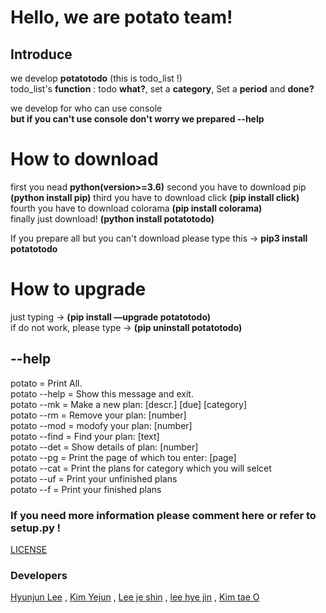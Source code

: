# Hello, we are potato team!

## Introduce
we develop **potatotodo** (this is todo_list !)  
todo_list's **function** : todo **what?**, set a **category**, Set a **period** and **done?** 

we develop for who can use console  
**but if you can't use console don't worry we prepared --help**

# How to download
first you nead **python(version>=3.6)**
second you have to download pip **(python install pip)**
third you have to download click **(pip install click)**
fourth you have to download colorama **(pip install colorama)**  
finally just download! **(python install potatotodo)**

If you prepare all but you can't download please type this -> **pip3 install potatotodo**  

# How to upgrade  
just typing -> **(pip install —upgrade potatotodo)**  
if do not work, please type -> **(pip uninstall potatotodo)**  

## --help  
potato =           Print All.  
potato --help =    Show this message and exit.  
potato --mk =      Make a new plan: [descr.] [due] [category]  
potato --rm =      Remove your plan: [number]  
potato --mod =     modofy your plan: [number]  
potato --find =    Find your plan: [text]  
potato --det =     Show details of plan: [number]  
potato --pg =      Print the page of which tou enter: [page]  
potato --cat =     Print the plans for category which you will selcet  
potato --uf =      Print your unfinished plans  
potato --f =       Print your finished plans  

### If you need more information please comment here or refer to setup.py !
[LICENSE](https://github.com/bean3/to-do-list/blob/master/LICENSE)

### Developers
[Hyunjun Lee](https://github.com/Alpacadabra/to-do-list) , [Kim Yejun](https://github.com/kyj0701/to-do-list) , [Lee je shin](https://github.com/BeautifulTommorow/to-do-list) , [lee hye jin](https://github.com/bean3/to-do-list) , [Kim tae O](https://github.com/xodh/to-do-list)
